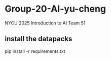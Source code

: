 # Group-20-AI-yu-cheng
NYCU 2025 Introduction to AI Team 51


## install the datapacks
pip install -r requirements.txt
